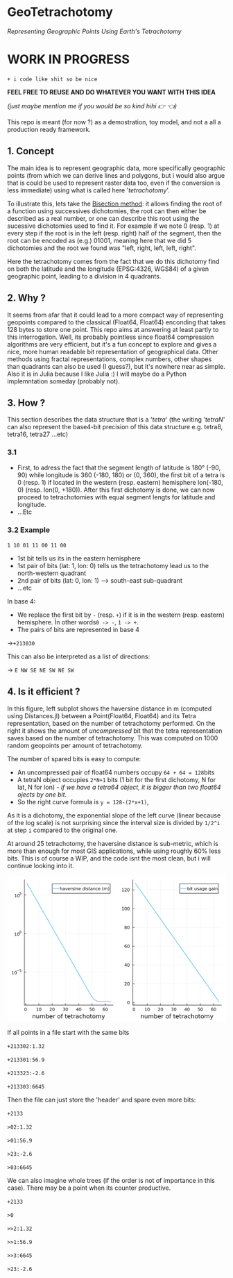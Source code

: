 # GeoTetrachotomy

_Representing Geographic Points Using Earth's Tetrachotomy_

# WORK IN PROGRESS
``+ i code like shit so be nice``

__FEEL FREE TO REUSE AND DO WHATEVER YOU WANT WITH THIS IDEA__ 

_(just maybe mention me if you would be so kind hihi :point_right: :point_left:)_

This repo is meant (for now ?) as a demostration, toy model, and not a all a production ready framework. 

## 1. Concept

The main idea is to represent geographic data, more specifically geographic points (from which we can derive lines and polygons, but i would also argue that is could be used to represent raster data too, even if the conversion is less immediate) using what is called here '_tetrachotomy_'. 

To illustrate this, lets take the [Bisection method](https://en.wikipedia.org/wiki/Bisection_method): it allows finding the root of a function using successives dichotomies, the root can then either be described as a real number, or one can describe this root using the sucessive dichotomies used to find it. For example if we note 0 (resp. 1) at every step if the root is in the left (resp. right) half of the segment, then the root can be encoded as (e.g.) 01001, meaning here that we did 5 dichotomies and the root we found was "left, right, left, left, right".

Here the tetrachotomy comes from the fact that we do this dichotomy find on both the latitude and the longitude (EPSG:4326, WGS84) of a given geographic point, leading to a division in 4 quadrants. 

## 2. Why ? 

It seems from afar that it could lead to a more compact way of representing geopoints compared to the classical (Float64, Float64) enconding that takes 128 bytes to store one point. This repo aims at answering at least partly to this interrogation. Well, its probably pointless since float64 compression algorithms are very efficient, but it's a fun concept to explore and gives a nice, more human readable bit representation of geographical data. Other methods using fractal representations, complex numbers, other shapes than quadrants can also be used (I guess?), but it's nowhere near as simple. Also it is in Julia because I like Julia :) I will maybe do a Python implemntation someday (probably not).

## 3. How ?

This section describes the data structure that is a '_tetra_' (the writing '_tetraN_' can also represent the base4-bit precision of this data structure e.g. tetra8, tetra16, tetra27 ...etc)

### 3.1 

- First, to adress the fact that the segment length of latitude is 180° (-90, 90) while longitude is 360 (-180, 180) or (0, 360), the first bit of a tetra is 0 (resp. 1) if located in the western (resp. eastern) hemisphere lon(-180, 0) (resp. lon(0, +180)). After this first dichotomy is done, we can now proceed to tetrachotomies with equal segment lengts for latitude and longitude.
- ...Etc

### 3.2 Example
``1 10 01 11 00 11 00``
- 1st bit tells us its in the eastern hemisphere
- 1st pair of bits (lat: 1, lon: 0) tells us the tetrachotomy lead us to the north-western quadrant
- 2nd pair of bits (lat: 0, lon: 1) --> south-east sub-quadrant
- ...etc 

In base 4:
- We replace the first bit by ``-`` (resp. ``+``) if it is in the western (resp. eastern) hemisphere. Ìn other words``0 -> -``, ``1 -> +``. 
- The pairs of bits are represented in base 4

->``+213030``

This can also be interpreted as a list of directions:

-> ``E NW SE NE SW NE SW``

## 4. Is it efficient ? 

In this figure, left subplot shows the haversine distance in m (computed using Distances.jl) between a Point(Float64, Float64) and its Tetra representation, based on the number of tetrachotomy performed. On the right it shows the amount of _uncompressed_ bit that the tetra representation saves based on the number of tetrachotomy. This was computed on 1000 random geopoints per amount of tetrachotomy. 

The number of spared bits is easy to compute: 
- An uncompressed pair of float64 numbers occupy ``64 + 64 = 128``bits
- A tetraN object occupies ``2*N+1`` bits (1 bit for the first dichotomy, N for lat, N for lon) - _if we have a tetra64 object, it is bigger than two float64 ojects by one bit_.
- So the right curve formula is ``y = 128-(2*x+1)``,  

As it is a dichotomy, the exponential slope of the left curve (linear because of the log scale) is not surprising since the interval size is divided by ``1/2^i`` at step ``i`` compared to the original one. 

At around 25 tetrachotomy, the haversine distance is sub-metric, which is more than enough for most GIS applications, while using roughly 60% less bits. This is of course a WIP, and the code isnt the most clean, but i will continue looking into it. 

![fig1.png](julia/fig1.png)

If all points in a file start with the same bits

``+213302:1.32``

``+213301:56.9`` 

``+213323:-2.6`` 

``+213303:6645``

Then the file can just store the 'header' and spare even more bits:

``+2133``

``>02:1.32``

``>01:56.9``

``>23:-2.6``

``>03:6645``

We can also imagine whole trees (if the order is not of importance in this case). There may be a point when its counter productive. 

``+2133``

``>0``

``>>2:1.32``

``>>1:56.9``

``>>3:6645``

``>23:-2.6``

